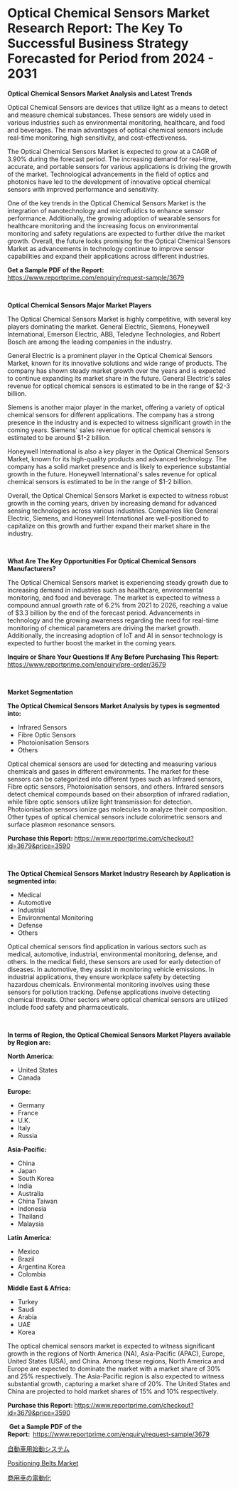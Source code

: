 <p><h1>Optical Chemical Sensors Market Research Report: The Key To Successful Business Strategy Forecasted for Period from 2024 - 2031</h1></p><p><strong>Optical Chemical Sensors Market Analysis and Latest Trends</strong></p>
<p><p>Optical Chemical Sensors are devices that utilize light as a means to detect and measure chemical substances. These sensors are widely used in various industries such as environmental monitoring, healthcare, and food and beverages. The main advantages of optical chemical sensors include real-time monitoring, high sensitivity, and cost-effectiveness.</p><p>The Optical Chemical Sensors Market is expected to grow at a CAGR of 3.90% during the forecast period. The increasing demand for real-time, accurate, and portable sensors for various applications is driving the growth of the market. Technological advancements in the field of optics and photonics have led to the development of innovative optical chemical sensors with improved performance and sensitivity.</p><p>One of the key trends in the Optical Chemical Sensors Market is the integration of nanotechnology and microfluidics to enhance sensor performance. Additionally, the growing adoption of wearable sensors for healthcare monitoring and the increasing focus on environmental monitoring and safety regulations are expected to further drive the market growth. Overall, the future looks promising for the Optical Chemical Sensors Market as advancements in technology continue to improve sensor capabilities and expand their applications across different industries.</p></p>
<p><strong>Get a Sample PDF of the Report:&nbsp;</strong> <a href="https://www.reportprime.com/enquiry/request-sample/3679">https://www.reportprime.com/enquiry/request-sample/3679</a></p>
<p>&nbsp;</p>
<p><strong>Optical Chemical Sensors Major Market Players</strong></p>
<p><p>The Optical Chemical Sensors Market is highly competitive, with several key players dominating the market. General Electric, Siemens, Honeywell International, Emerson Electric, ABB, Teledyne Technologies, and Robert Bosch are among the leading companies in the industry.</p><p>General Electric is a prominent player in the Optical Chemical Sensors Market, known for its innovative solutions and wide range of products. The company has shown steady market growth over the years and is expected to continue expanding its market share in the future. General Electric's sales revenue for optical chemical sensors is estimated to be in the range of $2-3 billion.</p><p>Siemens is another major player in the market, offering a variety of optical chemical sensors for different applications. The company has a strong presence in the industry and is expected to witness significant growth in the coming years. Siemens' sales revenue for optical chemical sensors is estimated to be around $1-2 billion.</p><p>Honeywell International is also a key player in the Optical Chemical Sensors Market, known for its high-quality products and advanced technology. The company has a solid market presence and is likely to experience substantial growth in the future. Honeywell International's sales revenue for optical chemical sensors is estimated to be in the range of $1-2 billion.</p><p>Overall, the Optical Chemical Sensors Market is expected to witness robust growth in the coming years, driven by increasing demand for advanced sensing technologies across various industries. Companies like General Electric, Siemens, and Honeywell International are well-positioned to capitalize on this growth and further expand their market share in the industry.</p></p>
<p>&nbsp;</p>
<p><strong>What Are The Key Opportunities For Optical Chemical Sensors Manufacturers?</strong></p>
<p><p>The Optical Chemical Sensors market is experiencing steady growth due to increasing demand in industries such as healthcare, environmental monitoring, and food and beverage. The market is expected to witness a compound annual growth rate of 6.2% from 2021 to 2026, reaching a value of $3.3 billion by the end of the forecast period. Advancements in technology and the growing awareness regarding the need for real-time monitoring of chemical parameters are driving the market growth. Additionally, the increasing adoption of IoT and AI in sensor technology is expected to further boost the market in the coming years.</p></p>
<p><strong>Inquire or Share Your Questions If Any Before Purchasing This Report:</strong> <a href="https://www.reportprime.com/enquiry/pre-order/3679">https://www.reportprime.com/enquiry/pre-order/3679</a></p>
<p>&nbsp;</p>
<p><strong>Market Segmentation</strong></p>
<p><strong>The Optical Chemical Sensors Market Analysis by types is segmented into:</strong></p>
<p><ul><li>Infrared Sensors</li><li>Fibre Optic Sensors</li><li>Photoionisation Sensors</li><li>Others</li></ul></p>
<p><p>Optical chemical sensors are used for detecting and measuring various chemicals and gases in different environments. The market for these sensors can be categorized into different types such as Infrared sensors, Fibre optic sensors, Photoionisation sensors, and others. Infrared sensors detect chemical compounds based on their absorption of infrared radiation, while fibre optic sensors utilize light transmission for detection. Photoionisation sensors ionize gas molecules to analyze their composition. Other types of optical chemical sensors include colorimetric sensors and surface plasmon resonance sensors.</p></p>
<p><strong>Purchase this Report:&nbsp;</strong><a href="https://www.reportprime.com/checkout?id=3679&price=3590">https://www.reportprime.com/checkout?id=3679&price=3590</a></p>
<p>&nbsp;</p>
<p><strong>The Optical Chemical Sensors Market Industry Research by Application is segmented into:</strong></p>
<p><ul><li>Medical</li><li>Automotive</li><li>Industrial</li><li>Environmental Monitoring</li><li>Defense</li><li>Others</li></ul></p>
<p><p>Optical chemical sensors find application in various sectors such as medical, automotive, industrial, environmental monitoring, defense, and others. In the medical field, these sensors are used for early detection of diseases. In automotive, they assist in monitoring vehicle emissions. In industrial applications, they ensure workplace safety by detecting hazardous chemicals. Environmental monitoring involves using these sensors for pollution tracking. Defense applications involve detecting chemical threats. Other sectors where optical chemical sensors are utilized include food safety and pharmaceuticals.</p></p>
<p>&nbsp;</p>
<p><strong>In terms of Region, the Optical Chemical Sensors Market Players available by Region are:</strong></p>
<p>
    <p> <strong> North America: </strong>
        <ul>
            <li>United States</li>
            <li>Canada</li>
        </ul>
        </p> 
    <p> <strong> Europe: </strong>
        <ul>
            <li>Germany</li>
            <li>France</li>
            <li>U.K.</li>
            <li>Italy</li>
            <li>Russia</li>
        </ul>
        </p> 
    <p> <strong> Asia-Pacific: </strong>
        <ul>
            <li>China</li>
            <li>Japan</li>
            <li>South Korea</li>
            <li>India</li>
            <li>Australia</li>
            <li>China Taiwan</li>
            <li>Indonesia</li>
            <li>Thailand</li>
            <li>Malaysia</li>
        </ul>
        </p> 
    <p> <strong> Latin America: </strong>
        <ul>
            <li>Mexico</li>
            <li>Brazil</li>
            <li>Argentina Korea</li>
            <li>Colombia</li>
        </ul>
        </p> 
    <p> <strong> Middle East & Africa: </strong>
        <ul>
            <li>Turkey</li>
            <li>Saudi</li>
            <li>Arabia</li>
            <li>UAE</li>
            <li>Korea</li>
        </ul>
    </p>
    </p>
<p><p>The optical chemical sensors market is expected to witness significant growth in the regions of North America (NA), Asia-Pacific (APAC), Europe, United States (USA), and China. Among these regions, North America and Europe are expected to dominate the market with a market share of 30% and 25% respectively. The Asia-Pacific region is also expected to witness substantial growth, capturing a market share of 20%. The United States and China are projected to hold market shares of 15% and 10% respectively.</p></p>
<p><strong>Purchase this Report: </strong><a href="https://www.reportprime.com/checkout?id=3679&price=3590">https://www.reportprime.com/checkout?id=3679&price=3590</a></p>
<p>&nbsp;<strong>Get a Sample PDF of the Report:&nbsp;&nbsp;</strong><a href="https://www.reportprime.com/enquiry/request-sample/3679">https://www.reportprime.com/enquiry/request-sample/3679</a></p>
<p><strong></strong></p>
<p><p><a href="https://github.com/EstaSprer20231/Market-Research-Report-List-1/blob/main/721982914589.md">自動車用始動システム</a></p><p><a href="https://extreme-scabiosa-c81.notion.site/Positioning-Belts-Market-Research-Report-Provides-thorough-Industry-Overview-which-offers-an-In-Dep-4374510c92b445eda44b712f865683b7">Positioning Belts Market</a></p><p><a href="https://github.com/vlcostes/Market-Research-Report-List-1/blob/main/723500514588.md">商用車の電動化</a></p></p>